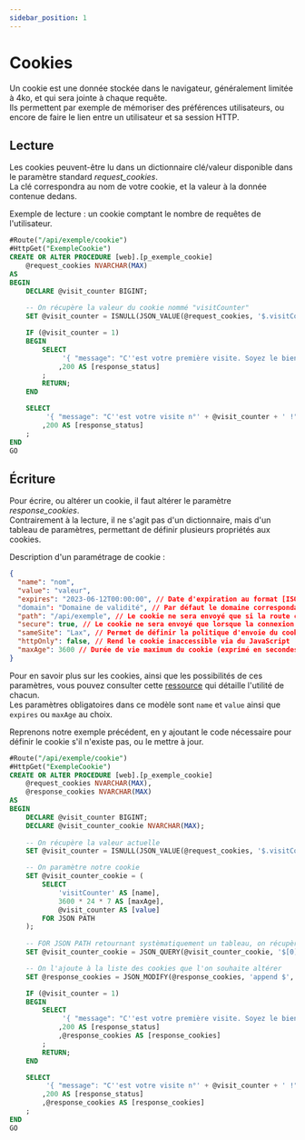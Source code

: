 ```yaml
---
sidebar_position: 1
---
```


# Cookies

Un cookie est une donnée stockée dans le navigateur, généralement limitée à 4ko, et qui sera jointe à chaque requête.<br/>
Ils permettent par exemple de mémoriser des préférences utilisateurs, ou encore de faire le lien entre un utilisateur et sa session HTTP.

## Lecture

Les cookies peuvent-être lu dans un dictionnaire clé/valeur disponible dans le paramètre standard _request_cookies_.<br/>
La clé correspondra au nom de votre cookie, et la valeur à la donnée contenue dedans.

Exemple de lecture : un cookie comptant le nombre de requêtes de l'utilisateur.

```sql
#Route("/api/exemple/cookie")
#HttpGet("ExempleCookie")
CREATE OR ALTER PROCEDURE [web].[p_exemple_cookie]
    @request_cookies NVARCHAR(MAX) 
AS 
BEGIN
    DECLARE @visit_counter BIGINT;
    
    -- On récupère la valeur du cookie nommé "visitCounter"
    SET @visit_counter = ISNULL(JSON_VALUE(@request_cookies, '$.visitCounter'), 0) + 1;

    IF (@visit_counter = 1)
    BEGIN
        SELECT 
             '{ "message": "C''est votre première visite. Soyez le bienvenu !" }' AS [response_body]
            ,200 AS [response_status]
        ;
        RETURN;
    END 

    SELECT 
         '{ "message": "C''est votre visite n°' + @visit_counter + ' !" }' AS [response_body]
        ,200 AS [response_status]
    ;
END
GO
```

## Écriture

Pour écrire, ou altérer un cookie, il faut altérer le paramètre _response_cookies_.<br/>
Contrairement à la lecture, il ne s'agit pas d'un dictionnaire, mais d'un tableau de paramètres, permettant de définir plusieurs propriétés aux cookies.

Description d'un paramétrage de cookie :
```json lines
{
  "name": "nom",
  "value": "valeur",
  "expires": "2023-06-12T00:00:00", // Date d'expiration au format [ISO 8601](https://fr.wikipedia.org/wiki/ISO_8601)
  "domain": "Domaine de validité", // Par défaut le domaine correspondant à l'origine. Vous pouvez définir votre domaine racine pour inclure tous vos sous-domaines. Si vous mettez un autre domaine, gardez en tête que les cookies _cross-origin_ étant en passe de disparaitre.
  "path": "/api/exemple", // Le cookie ne sera envoyé que si la route commence par /api/exemple
  "secure": true, // Le cookie ne sera envoyé que lorsque la connexion sera en HTTPS
  "sameSite": "Lax", // Permet de définir la politique d'envoie du cookie lors de requêtes vers d'autres sites
  "httpOnly": false, // Rend le cookie inaccessible via du JavaScript
  "maxAge": 3600 // Durée de vie maximum du cookie (exprimé en secondes), complémentaire du paramètre _expires_, qui lui prend une date
}
```

Pour en savoir plus sur les cookies, ainsi que les possibilités de ces paramètres, vous pouvez consulter cette [ressource](https://developer.mozilla.org/fr/docs/Web/HTTP/Cookies) qui détaille l'utilité de chacun.<br/>
Les paramètres obligatoires dans ce modèle sont ```name``` et ```value``` ainsi que ```expires``` ou ```maxAge``` au choix.

Reprenons notre exemple précédent, en y ajoutant le code nécessaire pour définir le cookie s'il n'existe pas, ou le mettre à jour.

```sql
#Route("/api/exemple/cookie")
#HttpGet("ExempleCookie")
CREATE OR ALTER PROCEDURE [web].[p_exemple_cookie]
    @request_cookies NVARCHAR(MAX),
    @response_cookies NVARCHAR(MAX)
AS 
BEGIN
    DECLARE @visit_counter BIGINT;
    DECLARE @visit_counter_cookie NVARCHAR(MAX);
    
    -- On récupère la valeur actuelle
    SET @visit_counter = ISNULL(JSON_VALUE(@request_cookies, '$.visitCounter'), 0) + 1;

    -- On paramètre notre cookie
    SET @visit_counter_cookie = (
        SELECT 
            'visitCounter' AS [name],
            3600 * 24 * 7 AS [maxAge],
            @visit_counter AS [value]
        FOR JSON PATH
    );
    
    -- FOR JSON PATH retournant systèmatiquement un tableau, on récupère le premier élément (le seul existant ici)
    SET @visit_counter_cookie = JSON_QUERY(@visit_counter_cookie, '$[0]');

    -- On l'ajoute à la liste des cookies que l'on souhaite altérer
    SET @response_cookies = JSON_MODIFY(@response_cookies, 'append $', @visit_counter_cookie); 

    IF (@visit_counter = 1)
    BEGIN
        SELECT 
             '{ "message": "C''est votre première visite. Soyez le bienvenu !" }' AS [response_body]
            ,200 AS [response_status]
            ,@response_cookies AS [response_cookies]
        ;
        RETURN;
    END 

    SELECT 
         '{ "message": "C''est votre visite n°' + @visit_counter + ' !" }' AS [response_body]
        ,200 AS [response_status]
        ,@response_cookies AS [response_cookies]
    ;
END
GO
```
